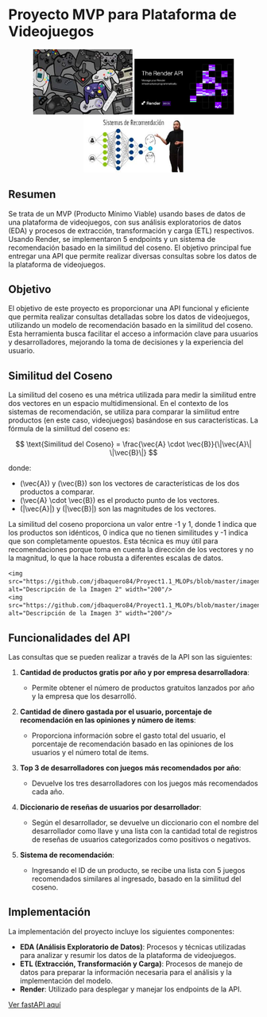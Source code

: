 # Proyecto MVP para Plataforma de Videojuegos

<div align="center">
    <img src="https://github.com/jdbaquero84/Proyect1.1_MLOPs/blob/master/show1.jpg" alt="Descripción de la Imagen 1" width="200"/>
    <img src="https://github.com/jdbaquero84/Proyect1.1_MLOPs/blob/master/show2.png" alt="Descripción de la Imagen 2" width="200"/>
    <img src="https://github.com/jdbaquero84/Proyect1.1_MLOPs/blob/master/show3.jpg" alt="Descripción de la Imagen 3" width="200"/>
</div>

## Resumen

Se trata de un MVP (Producto Mínimo Viable) usando bases de datos de una plataforma de videojuegos, con sus análisis exploratorios de datos (EDA) y procesos de extracción, transformación y carga (ETL) respectivos. Usando Render, se implementaron 5 endpoints y un sistema de recomendación basado en la similitud del coseno. El objetivo principal fue entregar una API que permite realizar diversas consultas sobre los datos de la plataforma de videojuegos.

## Objetivo

El objetivo de este proyecto es proporcionar una API funcional y eficiente que permita realizar consultas detalladas sobre los datos de videojuegos, utilizando un modelo de recomendación basado en la similitud del coseno. Esta herramienta busca facilitar el acceso a información clave para usuarios y desarrolladores, mejorando la toma de decisiones y la experiencia del usuario.

## Similitud del Coseno

La similitud del coseno es una métrica utilizada para medir la similitud entre dos vectores en un espacio multidimensional. En el contexto de los sistemas de recomendación, se utiliza para comparar la similitud entre productos (en este caso, videojuegos) basándose en sus características. La fórmula de la similitud del coseno es:

$$
\text{Similitud del Coseno} = \frac{\vec{A} \cdot \vec{B}}{\|\vec{A}\| \|\vec{B}\|}
$$

donde:
- \(\vec{A}\) y \(\vec{B}\) son los vectores de características de los dos productos a comparar.
- \(\vec{A} \cdot \vec{B}\) es el producto punto de los vectores.
- \(\|\vec{A}\|\) y \(\|\vec{B}\|\) son las magnitudes de los vectores.

La similitud del coseno proporciona un valor entre -1 y 1, donde 1 indica que los productos son idénticos, 0 indica que no tienen similitudes y -1 indica que son completamente opuestos. Esta técnica es muy útil para recomendaciones porque toma en cuenta la dirección de los vectores y no la magnitud, lo que la hace robusta a diferentes escalas de datos.

    <img src="https://github.com/jdbaquero84/Proyect1.1_MLOPs/blob/master/imagen1.png" alt="Descripción de la Imagen 2" width="200"/>
    <img src="https://github.com/jdbaquero84/Proyect1.1_MLOPs/blob/master/imagen2.jpg" alt="Descripción de la Imagen 3" width="200"/>
## Funcionalidades del API

Las consultas que se pueden realizar a través de la API son las siguientes:

1. **Cantidad de productos gratis por año y por empresa desarrolladora**:
   - Permite obtener el número de productos gratuitos lanzados por año y la empresa que los desarrolló.

2. **Cantidad de dinero gastada por el usuario, porcentaje de recomendación en las opiniones y número de items**:
   - Proporciona información sobre el gasto total del usuario, el porcentaje de recomendación basado en las opiniones de los usuarios y el número total de items.

3. **Top 3 de desarrolladores con juegos más recomendados por año**:
   - Devuelve los tres desarrolladores con los juegos más recomendados cada año.

4. **Diccionario de reseñas de usuarios por desarrollador**:
   - Según el desarrollador, se devuelve un diccionario con el nombre del desarrollador como llave y una lista con la cantidad total de registros de reseñas de usuarios categorizados como positivos o negativos.

5. **Sistema de recomendación**:
   - Ingresando el ID de un producto, se recibe una lista con 5 juegos recomendados similares al ingresado, basado en la similitud del coseno.

## Implementación

La implementación del proyecto incluye los siguientes componentes:
- **EDA (Análisis Exploratorio de Datos)**: Procesos y técnicas utilizadas para analizar y resumir los datos de la plataforma de videojuegos.
- **ETL (Extracción, Transformación y Carga)**: Procesos de manejo de datos para preparar la información necesaria para el análisis y la implementación del modelo.
- **Render**: Utilizado para desplegar y manejar los endpoints de la API.

[Ver fastAPI aquí](https://proyect1-1-mlops.onrender.com/docs#/)

